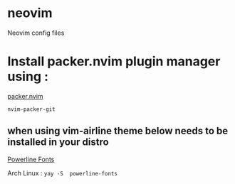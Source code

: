 # neovim
Neovim config files

# Install packer.nvim plugin manager using  : 

[packer.nvim](https://github.com/wbthomason/packer.nvim)

```
nvim-packer-git
```
## when using vim-airline theme below needs to be installed in your distro
[Powerline Fonts](https://github.com/powerline/fonts)

Arch Linux : `yay -S  powerline-fonts`

